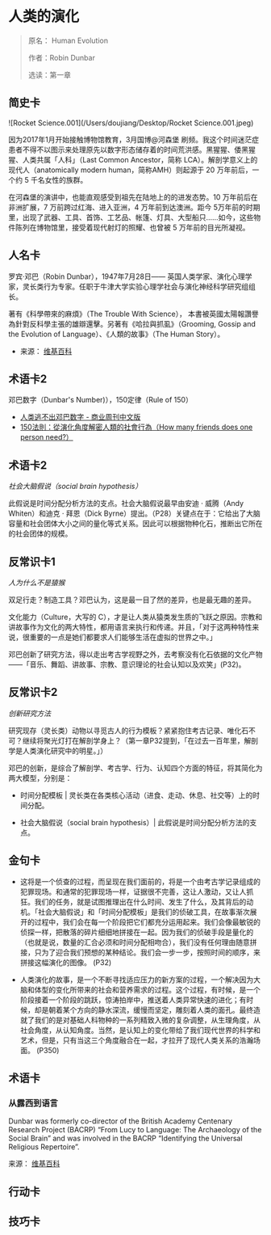 # 人类的演化

> 原名： Human Evolution
>
> 作者：Robin Dunbar
>
> 选读：第一章



## 简史卡

![Rocket Science.001](/Users/doujiang/Desktop/Rocket Science.001.jpeg)

因为2017年1月开始接触博物馆教育，3月国博@河森堡 刷频。我这个时间迷茫症患者不得不以图示来处理原先以数字形态储存着的时间荒洪感。黑猩猩、倭黑猩猩、人类共属「人科」（Last Common Ancestor，简称 LCA）。解剖学意义上的现代人（anatomically modern human，简称AMH）则起源于 20 万年前后，一个约 5 千名女性的族群。

在河森堡的演讲中，也能直观感受到祖先在陆地上的的进发态势。10 万年前后在非洲扩展，7 万前跨过红海、进入亚洲，4 万年前到达澳洲。距今 5万年前的时期里，出现了武器、工具、首饰、工艺品、帐篷、灯具、大型船只……如今，这些物件陈列在博物馆里，接受着现代射灯的照耀、也曾被 5 万年前的目光所凝视。

## 人名卡
罗宾·邓巴（Robin Dunbar），1947年7月28日——
英国人类学家、演化心理学家，灵长类行为专家。任职于牛津大学实验心理学社会与演化神经科学研究组组长。

著有《科學帶來的麻煩》（The Trouble With Science）， 本書被英國太陽報讚譽為針對反科學主張的雄辯還擊。另著有《哈拉與抓虱》（Grooming, Gossip and the Evolution of Language）、《人類的故事》（The Human Story）。


- 来源： [维基百科](https://en.wikipedia.org/wiki/Robin_Dunbar)

## 术语卡2
邓巴数字（Dunbar's Number)），150定律（Rule of 150）

-  [人类逃不出邓巴数字 - 商业周刊中文版](http://read.bbwc.cn/NC8zOi83Ojcy.html)
-  [150法則：從演化角度解密人類的社會行為（How many friends does one person need?）](http://www.books.com.tw/products/0010498300)

## 术语卡2
*社会大脑假说（social brain hypothesis）*

 此假说是时间分配分析方法的支点。社会大脑假说最早由安迪 · 威腾（Andy Whiten）和迪克 · 拜恩（Dick Byrne）提出。（P28）关键点在于：它给出了大脑容量和社会团体大小之间的量化等式关系。因此可以根据物种化石，推断出它所在的社会团体的规模。



## 反常识卡1

*人为什么不是猿猴*

双足行走？制造工具？邓巴认为，这是最一目了然的差异，也是最无趣的差异。

文化能力（Culture，大写的 C），才是让人类从猿类发生质的飞跃之原因。宗教和讲故事作为文化的两大特性，都用语言来执行和传递。并且，「对于这两种特性来说，很重要的一点是她们都要求人们能够生活在虚拟的世界之中。」

邓巴创新了研究方法，得以走出考古学视野之外，去考察没有化石依据的文化产物——「音乐、舞蹈、讲故事、宗教、意识理论的社会认知以及欢笑」(P32)。






## 反常识卡2
*创新研究方法*

研究现存（灵长类）动物以寻觅古人的行为模板？紧紧抱住考古记录、唯化石不可？继续将聚光灯打在解剖学身上？（第一章P32提到，「在过去一百年里，解剖学是人类演化研究中的明星。」）

邓巴的创新，是综合了解剖学、考古学、行为、认知四个方面的特征，将其简化为两大模型，分别是：
- 时间分配模板 | 灵长类在各类核心活动（进食、走动、休息、社交等）上的时间分配。
* 社会大脑假说（social brain hypothesis）| 此假说是时间分配分析方法的支点。




## 金句卡

- 这将是一个侦查的过程，而呈现在我们面前的，将是一个由考古学记录组成的犯罪现场。和通常的犯罪现场一样，证据很不完善，这让人激动，又让人抓狂。我们的任务，就是试图推理出在什么时间、发生了什么，及其背后的动机。「社会大脑假说」和「时间分配模板」是我们的侦破工具，在故事渐次展开的过程中，我们会在每一个阶段把它们都充分运用起来。我们会像最敏锐的侦探一样，把散落的碎片细细地拼接在一起。因为我们的侦破手段是量化的（也就是说，数量的汇合必须和时间分配相吻合），我们没有任何理由随意拼接，只为了迎合我们预想的某种结论。我们会一步一步，按照时间的顺序，来拼接这幅演化的图像。
  (P32)

- 人类演化的故事，是一个不断寻找适应压力的新方案的过程，一个解决因为大脑和体型的变化所带来的社会和营养需求的过程。这个过程，有时候，是一个阶段接着一个阶段的跳跃，惊涛拍岸中，推送着人类异常快速的进化；有时候，却是朝着某个方向的静水深流，缓慢而坚定，雕刻着人类的面孔。最终造就了我们的是对基础人科物种的一系列精致入微的复杂调整，从生理角度，从社会角度，从认知角度。当然，是认知上的变化带给了我们现代世界的科学和艺术，但是，只有当这三个角度融合在一起，才拉开了现代人类关系的浩瀚场面。
  (P350)



## 术语卡

### 从露西到语言
Dunbar was formerly co-director of the British Academy Centenary Research Project (BACRP) “From Lucy to Language: The Archaeology of the Social Brain” and was involved in the BACRP “Identifying the Universal Religious Repertoire”.

来源： [维基百科](https://en.wikipedia.org/wiki/Robin_Dunbar)





## 行动卡

## 技巧卡


